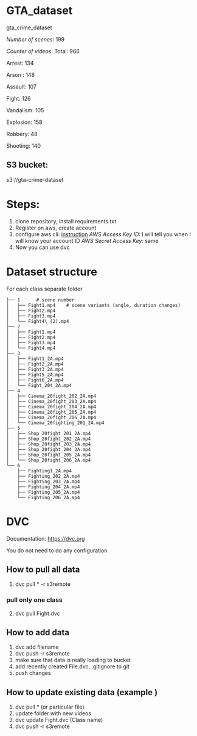 # GTA_dataset
gta_crime_dataset

*Number of scenes*: 199

*Counter of videos*: Total: 966

Arrest: 134

Arson : 148

Assault: 107

Fight: 126

Vandalism: 105

Explosion: 158

Robbery: 48

Shooting: 140

## S3 bucket:
s3://gta-crime-dataset

# Steps:

1. clone repository, install requirements.txt
2. Register on aws, create account
3. configure aws cli: [instruction](https://docs.aws.amazon.com/cli/latest/userguide/cli-chap-configure.html) 
*AWS Access Key ID:* I will tell you when I will know your account ID
*AWS Secret Access Key:*  same
4. Now you can use dvc

# Dataset structure
For each class separate folder
```Fight   # any class name
├── 1      # scene number
│   ├── Fight1.mp4    # scene variants (angle, duration changes)
│   ├── Fight2.mp4
│   ├── Fight3.mp4
│   └── Fight4\ (2).mp4
├── 2
│   ├── Fight1.mp4
│   ├── Fight2.mp4
│   ├── Fight3.mp4
│   └── Fight4.mp4
├── 3
│   ├── Fight1_2A.mp4
│   ├── Fight2_2A.mp4
│   ├── Fight3_2A.mp4
│   ├── Fight5_2A.mp4
│   ├── Fight6_2A.mp4
│   └── Fight_204_2A.mp4
├── 4
│   ├── Cinema_20fight_202_2A.mp4
│   ├── Cinema_20fight_203_2A.mp4
│   ├── Cinema_20fight_204_2A.mp4
│   ├── Cinema_20fight_205_2A.mp4
│   ├── Cinema_20fight_206_2A.mp4
│   └── Cinema_20fighting_201_2A.mp4
├── 5
│   ├── Shop_20fight_201_2A.mp4
│   ├── Shop_20fight_202_2A.mp4
│   ├── Shop_20fight_203_2A.mp4
│   ├── Shop_20fight_204_2A.mp4
│   ├── Shop_20fight_205_2A.mp4
│   └── Shop_20fight_206_2A.mp4
└── 6
    ├── Fighting1_2A.mp4
    ├── Fighting_202_2A.mp4
    ├── Fighting_203_2A.mp4
    ├── Fighting_204_2A.mp4
    ├── Fighting_205_2A.mp4
    └── Fighting_206_2A.mp4
```

# DVC
Documentation: https://dvc.org

You do not need to do any configuration

## How to pull all data
1. dvc pull * -r s3remote
### pull only one class
2. dvc pull Fight.dvc

## How to add data
1. dvc add filename
2. dvc push -r s3remote
3. make sure that data is really loading to bucket
4. add recently created File.dvc, .gitignore  to git
5. push changes

## How to update existing data  (example )
1. dvc pull * (or particular file)
2. update folder with new videos
1. dvc update Fight.dvc (Class name)
2. dvc push -r s3remote


